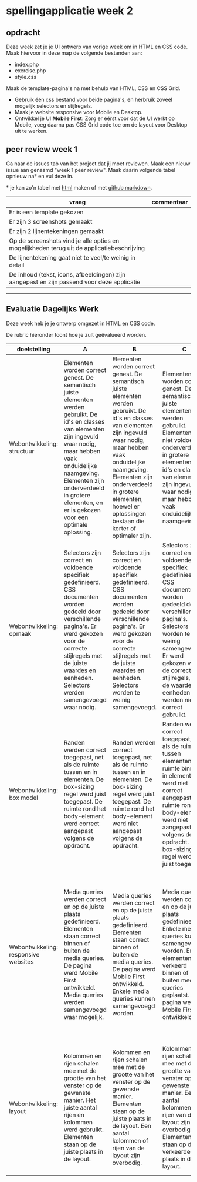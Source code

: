 # spellingapplicatie week 2

## opdracht

Deze week zet je je UI ontwerp van vorige week om in HTML en CSS code. Maak hiervoor in deze map de volgende bestanden aan:

 - index.php
 - exercise.php
 - style.css

Maak de template-pagina's na met behulp van HTML, CSS en CSS Grid. 

 - Gebruik één css bestand voor beide pagina's, en herbruik zoveel mogelijk selectors en stijlregels.
 - Maak je website responsive voor Mobile en Desktop.
 - Ontwikkel je UI **Mobile First**: Zorg er éérst voor dat de UI werkt op Mobile, voeg daarna pas CSS Grid code toe om de layout voor Desktop uit te werken.

## peer review week 1

Ga naar de issues tab van het project dat jij moet reviewen. Maak een nieuw issue aan genaamd "week 1 peer review". Maak daarin volgende tabel opnieuw na* en vul deze in.

\* je kan zo'n tabel met [html](https://www.w3schools.com/html/html_tables.asp) maken of met [github markdown](https://help.github.com/en/github/writing-on-github/organizing-information-with-tables).

| vraag | commentaar |
| --- | --- |
| Er is een template gekozen | |
| Er zijn 3 screenshots gemaakt | |
| Er zijn 2 lijnentekeningen gemaakt | |
| Op de screenshots vind je alle opties en mogelijkheden terug uit de applicatiebeschrijving |  |
| De lijnentekening gaat niet te veel/te weinig in detail |  |
| De inhoud (tekst, icons, afbeeldingen) zijn aangepast en zijn passend voor deze applicatie |  |

---

## Evaluatie Dagelijks Werk

Deze week heb je je ontwerp omgezet in HTML en CSS code.

De rubric hieronder toont hoe je zult geëvalueerd worden. 

|	doelstelling	|	A	|	B	|	C	|	D	|	E	|														
|	---	|	---	|	---	|	---	|	---	|	---	|														
|	Webontwikkeling: structuur	|	Elementen worden correct genest. De semantisch juiste elementen werden gebruikt. De id's en classes van elementen zijn ingevuld waar nodig, maar hebben vaak onduidelijke naamgeving. Elementen zijn onderverdeeld in grotere elementen, en er is gekozen voor een optimale oplossing.	|	Elementen worden correct genest. De semantisch juiste elementen werden gebruikt. De id's en classes van elementen zijn ingevuld waar nodig, maar hebben vaak onduidelijke naamgeving. Elementen zijn onderverdeeld in grotere elementen, hoewel er oplossingen bestaan die korter of optimaler zijn. 	|	Elementen worden correct genest. De semantisch juiste elementen werden gebruikt. Elementen zijn niet voldoende onderverdeeld in grotere elementen. De id's en classes van elementen zijn ingevuld waar nodig, maar hebben vaak onduidelijke naamgeving.	|	Elementen worden correct genest. Elementen zijn niet voldoende onderverdeeld in grotere elementen. Er wordt geen rekening gehouden met de semantiek van de elementen. De id's en classes van elementen zijn ingevuld waar nodig, maar hebben vaak onduidelijke naamgeving.	|	Elementen worden niet correct genest. Elementen zijn niet voldoende onderverdeeld in grotere elementen. Er wordt geen rekening gehouden met de semantiek van de elementen. De id's en classes van elementen zijn niet of onduidelijk ingevuld waar nodig.	|														
|	Webontwikkeling: opmaak	|	Selectors zijn correct en voldoende specifiek gedefinieerd. CSS documenten worden gedeeld door verschillende pagina's. Er werd gekozen voor de correcte stijlregels met de juiste waardes en eenheden. Selectors werden samengevoegd waar nodig.	|	Selectors zijn correct en voldoende specifiek gedefinieerd. CSS documenten worden gedeeld door verschillende pagina's. Er werd gekozen voor de correcte stijlregels met de juiste waardes en eenheden. Selectors worden te weinig samengevoegd. 	|	Selectors zijn correct en voldoende specifiek gedefinieerd. CSS documenten worden gedeeld door verschillende pagina's. Selectors worden te weinig samengevoegd. Er werd gekozen voor de correcte stijlregels, maar de waardes en eenheden werden niet correct gebruikt. 	|	Selectors zijn correct gedefinieerd, maar zijn vaak niet specifiek genoeg. CSS documenten worden niet gedeeld door verschillende pagina's. Selectors worden te weinig samengevoegd. Er werd gekozen voor de correcte stijlregels, maar de waardes en eenheden werden niet correct gebruikt. 	|	Selectors zijn verkeerd of niet specifiek genoeg gedefinieerd. Selectors worden te weinig samengevoegd. CSS documenten worden niet gedeeld door verschillende pagina's. Stijlregels, waardes en eenheden werden niet correct gebruikt. 	|														
|	Webontwikkeling: box model	|	Randen werden correct toegepast, net als de ruimte tussen en in elementen. De box-sizing regel werd juist toegepast. De ruimte rond het body-element werd correct aangepast volgens de opdracht. 	|	Randen werden correct toegepast, net als de ruimte tussen en in elementen. De box-sizing regel werd juist toegepast. De ruimte rond het body-element werd niet aangepast volgens de opdracht. 	|	Randen werden correct toegepast, net als de ruimte tussen elementen. De ruimte binnen in elementen werd niet correct aangepast. De ruimte rond het body-element werd niet aangepast volgens de opdracht. De box-sizing regel werd niet juist toegepast.	|	Randen werden correct toegepast, net als de ruimte binnen in elementen. De ruimte tussen elementen werd niet correct aangepast. De ruimte rond het body-element werd niet aangepast volgens de opdracht. De box-sizing regel werd niet juist toegepast.	|	De ruimte tussen en in elementen werd niet correct aangepast. De ruimte rond het body-element werd niet aangepast volgens de opdracht. De box-sizing regel werd niet juist toegepast.	|														
|	Webontwikkeling: responsive websites	|	Media queries werden correct en op de juiste plaats gedefinieerd. Elementen staan correct binnen of buiten de media queries. De pagina werd Mobile First ontwikkeld. Media queries werden samengevoegd waar mogelijk.	|	Media queries werden correct en op de juiste plaats gedefinieerd. Elementen staan correct binnen of buiten de media queries. De pagina werd Mobile First ontwikkeld. Enkele media queries kunnen samengevoegd worden. 	|	Media queries werden correct en op de juiste plaats gedefinieerd. Enkele media queries kunnen samengevoegd worden. Enkele elementen zijn verkeerd binnen of buiten media queries geplaatst. De pagina werd Mobile First ontwikkeld.	|	Media queries werden correct gedefinieerd. Media queries worden overschreven doordat ze op de foute plaats zijn gedefinieerd. Enkele media queries kunnen samengevoegd worden. Enkele elementen zijn verkeerd binnen of buiten media queries geplaatst. De pagina werd niet Mobile First ontwikkeld.	|	Media queries werden niet correct gedefinieerd. Media queries worden overschreven doordat ze op de foute plaats zijn gedefinieerd. Elementen zijn verkeerd binnen of buiten media queries geplaatst. De pagina werd niet Mobile First ontwikkeld.	|														
|	Webontwikkeling: layout	|	Kolommen en rijen schalen mee met de grootte van het venster op de gewenste manier. Het juiste aantal rijen en kolommen werd gebruikt. Elementen staan op de juiste plaats in de layout.	|	Kolommen en rijen schalen mee met de grootte van het venster op de gewenste manier. Elementen staan op de juiste plaats in de layout.  Een aantal kolommen of rijen van de layout zijn overbodig. 	|	Kolommen en rijen schalen mee met de grootte van het venster op de gewenste manier. Een aantal kolommen of rijen van de layout zijn overbodig. Elementen staan op de verkeerde plaats in de layout. 	|	Kolommen en rijen schalen mee met de grootte van het venster op de gewenste manier. Een aantal kolommen of rijen van de layout missen of zijn overbodig. Elementen staan op de verkeerde plaats in de layout. 	|	Een aantal kolommen of rijen van de layout missen of zijn overbodig. kolommen en rijen schalen niet correct mee met de grootte van het venster. Elementen staan op de verkeerde plaats in de layout. 	|														